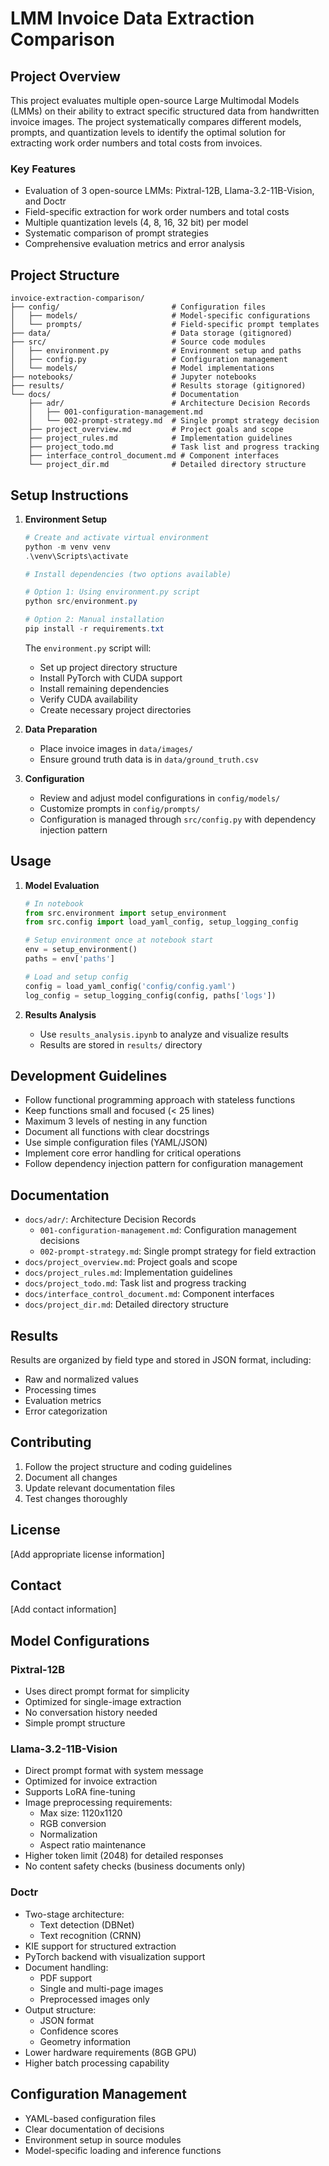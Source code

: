 # LMM Invoice Data Extraction Comparison

## Project Overview
This project evaluates multiple open-source Large Multimodal Models (LMMs) on their ability to extract specific structured data from handwritten invoice images. The project systematically compares different models, prompts, and quantization levels to identify the optimal solution for extracting work order numbers and total costs from invoices.

### Key Features
- Evaluation of 3 open-source LMMs: Pixtral-12B, Llama-3.2-11B-Vision, and Doctr
- Field-specific extraction for work order numbers and total costs
- Multiple quantization levels (4, 8, 16, 32 bit) per model
- Systematic comparison of prompt strategies
- Comprehensive evaluation metrics and error analysis

## Project Structure
```
invoice-extraction-comparison/
├── config/                         # Configuration files
│   ├── models/                     # Model-specific configurations
│   └── prompts/                    # Field-specific prompt templates
├── data/                           # Data storage (gitignored)
├── src/                            # Source code modules
│   ├── environment.py              # Environment setup and paths
│   ├── config.py                   # Configuration management
│   └── models/                     # Model implementations
├── notebooks/                      # Jupyter notebooks
├── results/                        # Results storage (gitignored)
└── docs/                           # Documentation
    ├── adr/                        # Architecture Decision Records
    │   ├── 001-configuration-management.md
    │   └── 002-prompt-strategy.md  # Single prompt strategy decision
    ├── project_overview.md         # Project goals and scope
    ├── project_rules.md            # Implementation guidelines
    ├── project_todo.md             # Task list and progress tracking
    ├── interface_control_document.md # Component interfaces
    └── project_dir.md              # Detailed directory structure
```

## Setup Instructions

1. **Environment Setup**
   ```powershell
   # Create and activate virtual environment
   python -m venv venv
   .\venv\Scripts\activate

   # Install dependencies (two options available)

   # Option 1: Using environment.py script
   python src/environment.py

   # Option 2: Manual installation
   pip install -r requirements.txt
   ```

   The `environment.py` script will:
   - Set up project directory structure
   - Install PyTorch with CUDA support
   - Install remaining dependencies
   - Verify CUDA availability
   - Create necessary project directories

2. **Data Preparation**
   - Place invoice images in `data/images/`
   - Ensure ground truth data is in `data/ground_truth.csv`

3. **Configuration**
   - Review and adjust model configurations in `config/models/`
   - Customize prompts in `config/prompts/`
   - Configuration is managed through `src/config.py` with dependency injection pattern

## Usage

1. **Model Evaluation**
   ```python
   # In notebook
   from src.environment import setup_environment
   from src.config import load_yaml_config, setup_logging_config

   # Setup environment once at notebook start
   env = setup_environment()
   paths = env['paths']

   # Load and setup config
   config = load_yaml_config('config/config.yaml')
   log_config = setup_logging_config(config, paths['logs'])
   ```

2. **Results Analysis**
   - Use `results_analysis.ipynb` to analyze and visualize results
   - Results are stored in `results/` directory

## Development Guidelines

- Follow functional programming approach with stateless functions
- Keep functions small and focused (< 25 lines)
- Maximum 3 levels of nesting in any function
- Document all functions with clear docstrings
- Use simple configuration files (YAML/JSON)
- Implement core error handling for critical operations
- Follow dependency injection pattern for configuration management

## Documentation

- `docs/adr/`: Architecture Decision Records
  - `001-configuration-management.md`: Configuration management decisions
  - `002-prompt-strategy.md`: Single prompt strategy for field extraction
- `docs/project_overview.md`: Project goals and scope
- `docs/project_rules.md`: Implementation guidelines
- `docs/project_todo.md`: Task list and progress tracking
- `docs/interface_control_document.md`: Component interfaces
- `docs/project_dir.md`: Detailed directory structure

## Results

Results are organized by field type and stored in JSON format, including:
- Raw and normalized values
- Processing times
- Evaluation metrics
- Error categorization

## Contributing

1. Follow the project structure and coding guidelines
2. Document all changes
3. Update relevant documentation files
4. Test changes thoroughly

## License

[Add appropriate license information]

## Contact

[Add contact information]

## Model Configurations

### Pixtral-12B
- Uses direct prompt format for simplicity
- Optimized for single-image extraction
- No conversation history needed
- Simple prompt structure

### Llama-3.2-11B-Vision
- Direct prompt format with system message
- Optimized for invoice extraction
- Supports LoRA fine-tuning
- Image preprocessing requirements:
  - Max size: 1120x1120
  - RGB conversion
  - Normalization
  - Aspect ratio maintenance
- Higher token limit (2048) for detailed responses
- No content safety checks (business documents only)

### Doctr
- Two-stage architecture:
  - Text detection (DBNet)
  - Text recognition (CRNN)
- KIE support for structured extraction
- PyTorch backend with visualization support
- Document handling:
  - PDF support
  - Single and multi-page images
  - Preprocessed images only
- Output structure:
  - JSON format
  - Confidence scores
  - Geometry information
- Lower hardware requirements (8GB GPU)
- Higher batch processing capability

## Configuration Management
- YAML-based configuration files
- Clear documentation of decisions
- Environment setup in source modules
- Model-specific loading and inference functions 
